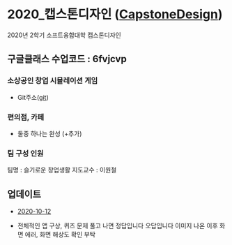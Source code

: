 
# 2020_캡스톤디자인 ([CapstoneDesign]( https://github.com/lab-lwc/20202_CapstoneDesign ))  
2020년 2학기 소프트융합대학 캡스톤디자인 

## 구글클래스 수업코드 : 6fvjcvp  

### 소상공인 창업 시뮬레이션 게임
  * Git주소([git]( https://github.com/hjie0314/memoming_git ))  
  
### 편의점, 카페 
  * 둘중 하나는 완성 (+추가)
  
### 팀 구성 인원
팀명 :  슬기로운 창업생활 
지도교수 : 이원철  

## 업데이트

* [2020-10-12](https://github.com/hjie0314/memoming_git/tree/master/Project_0)

* 전체적인 앱 구상, 퀴즈 문제 풀고 나면 정답입니다 오답입니다 이미지 나온 이후 화면 에러, 화면 해상도 확인 부탁

